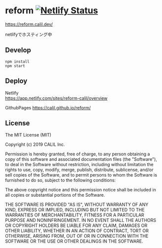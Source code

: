 # reform [![Netlify Status](https://api.netlify.com/api/v1/badges/45ff58e4-0283-4099-bce0-15535c77e1c8/deploy-status)](https://app.netlify.com/sites/reform-calil/deploys)

https://reform.calil.dev/

netlifyでホスティング中

## Develop

```
npm install
npm start
```

## Deploy

Netlify  
https://app.netlify.com/sites/reform-calil/overview

GithubPages
https://calil.github.io/reform/

## License

The MIT License (MIT)

Copyright (c) 2019 CALIL Inc.

Permission is hereby granted, free of charge, to any person obtaining a copy
of this software and associated documentation files (the "Software"), to deal
in the Software without restriction, including without limitation the rights
to use, copy, modify, merge, publish, distribute, sublicense, and/or sell
copies of the Software, and to permit persons to whom the Software is
furnished to do so, subject to the following conditions:

The above copyright notice and this permission notice shall be included in all
copies or substantial portions of the Software.

THE SOFTWARE IS PROVIDED "AS IS", WITHOUT WARRANTY OF ANY KIND, EXPRESS OR
IMPLIED, INCLUDING BUT NOT LIMITED TO THE WARRANTIES OF MERCHANTABILITY,
FITNESS FOR A PARTICULAR PURPOSE AND NONINFRINGEMENT. IN NO EVENT SHALL THE
AUTHORS OR COPYRIGHT HOLDERS BE LIABLE FOR ANY CLAIM, DAMAGES OR OTHER
LIABILITY, WHETHER IN AN ACTION OF CONTRACT, TORT OR OTHERWISE, ARISING FROM,
OUT OF OR IN CONNECTION WITH THE SOFTWARE OR THE USE OR OTHER DEALINGS IN THE
SOFTWARE.
